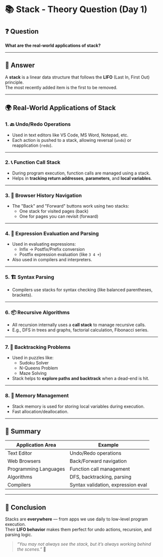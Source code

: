 # 📚 Stack - Theory Question (Day 1)

## ❓ Question

**What are the real-world applications of stack?**

---

## 📖 Answer

A **stack** is a linear data structure that follows the **LIFO** (Last In, First Out) principle.  
The most recently added item is the first to be removed.

---

## 🌍 Real-World Applications of Stack

### 1. 🔙 **Undo/Redo Operations**

- Used in text editors like VS Code, MS Word, Notepad, etc.
- Each action is pushed to a stack, allowing reversal (`undo`) or reapplication (`redo`).

---

### 2. 📞 **Function Call Stack**

- During program execution, function calls are managed using a stack.
- Helps in **tracking return addresses**, **parameters**, and **local variables**.

---

### 3. 🧭 **Browser History Navigation**

- The "Back" and "Forward" buttons work using two stacks:
  - One stack for visited pages (back)
  - One for pages you can revisit (forward)

---

### 4. 🧮 **Expression Evaluation and Parsing**

- Used in evaluating expressions:
  - Infix → Postfix/Prefix conversion
  - Postfix expression evaluation (like `3 4 +`)
- Also used in compilers and interpreters.

---

### 5. 🏗️ **Syntax Parsing**

- Compilers use stacks for syntax checking (like balanced parentheses, brackets).

---

### 6. 📦 **Recursive Algorithms**

- All recursion internally uses a **call stack** to manage recursive calls.
- E.g., DFS in trees and graphs, factorial calculation, Fibonacci series.

---

### 7. 📐 **Backtracking Problems**

- Used in puzzles like:
  - Sudoku Solver
  - N-Queens Problem
  - Maze Solving
- Stack helps to **explore paths and backtrack** when a dead-end is hit.

---

### 8. 🧰 **Memory Management**

- Stack memory is used for storing local variables during execution.
- Fast allocation/deallocation.

---

## 🧠 Summary

| Application Area      | Example                            |
| --------------------- | ---------------------------------- |
| Text Editor           | Undo/Redo operations               |
| Web Browsers          | Back/Forward navigation            |
| Programming Languages | Function call management           |
| Algorithms            | DFS, backtracking, parsing         |
| Compilers             | Syntax validation, expression eval |

---

## 🏁 Conclusion

Stacks are **everywhere** — from apps we use daily to low-level program execution.  
Their **LIFO behavior** makes them perfect for undo actions, recursion, and parsing logic.

> _“You may not always see the stack, but it’s always working behind the scenes.”_ 🧠
